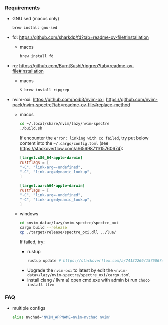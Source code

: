 ### Requirements

* GNU sed (macos only)
  ```zsh
  brew install gnu-sed
  ```

* fd: https://github.com/sharkdp/fd?tab=readme-ov-file#installation
  - macos
    ```zsh
    brew install fd
    ```

* rg: https://github.com/BurntSushi/ripgrep?tab=readme-ov-file#installation
  - macos
    ```zsh
    $ brew install ripgrep
    ```

* nvim-oxi: https://github.com/noib3/nvim-oxi, https://github.com/nvim-pack/nvim-spectre?tab=readme-ov-file#replace-method
  - macos
    ```zsh
    cd ~/.local/share/nvim/lazy/nvim-spectre
    ./build.sh
    ```

    If encounter the `error: linking with cc failed`, try put below content into the `~/.cargo/config.toml` (see https://stackoverflow.com/a/65698711/15760674):

    ```conf
    [target.x86_64-apple-darwin]
    rustflags = [
    "-C", "link-arg=-undefined",
    "-C", "link-arg=dynamic_lookup",
    ]

    [target.aarch64-apple-darwin]
    rustflags = [
    "-C", "link-arg=-undefined",
    "-C", "link-arg=dynamic_lookup",
    ]
    ```

  - windows
    ```zsh
    cd <nvim-data>/lazy/nvim-spectre/spectre_oxi
    cargo build --release
    cp ./target/release/spectre_oxi.dll ../lua/
    ```

    If failed, try:

    - rustup
      ```powershell
      rustup update # https://stackoverflow.com/a/74132269/15760674
      ```
    - Upgrade the `nvim-oxi` to latest by edit the `<nvim-data>/lazy/nvim-spectre/spectre_oxi/cargo.toml`
    - install clang / llvm
      a) open cmd.exe with admin
      b) run `choco install llvm`



### FAQ

* multiple configs

  ```zsh
  alias nvchad='NVIM_APPNAME=nvim-nvchad nvim'
  ```



